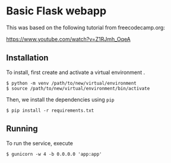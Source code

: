 # Basic Flask webapp

This was based on the following tutorial from freecodecamp.org:

https://www.youtube.com/watch?v=Z1RJmh_OqeA

## Installation

To install, first create and activate a virtual environment .
```
$ python -m venv /path/to/new/virtual/environment
$ source /path/to/new/virtual/environment/bin/activate
```

Then, we install the dependencies using `pip`

```
$ pip install -r requirements.txt
```

## Running

To run the service, execute

```
$ gunicorn -w 4 -b 0.0.0.0 'app:app'
```

